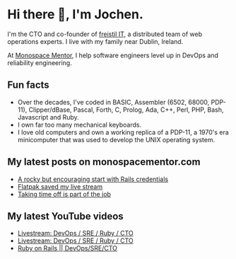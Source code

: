 # Hi there 👋, I'm Jochen.

I'm the CTO and co-founder of [freistil IT](https://www.freistil.it), a distributed team of web operations experts. I live with my family near Dublin, Ireland.

At [Monospace Mentor](https://monospacementor.com), I help software engineers level up in DevOps and reliability engineering.

## Fun facts

- Over the decades, I've coded in BASIC, Assembler (6502, 68000, PDP-11), Clipper/dBase, Pascal, Forth, C, Prolog, Ada, C++, Perl, PHP, Bash, Javascript and Ruby.
- I own far too many mechanical keyboards.
- I love old computers and own a working replica of a PDP-11, a 1970's era minicomputer that was used to develop the UNIX operating system.

## My latest posts on monospacementor.com

<!-- MONOSPACE:START -->
- [A rocky but encouraging start with Rails credentials](https://monospacementor.com/2024/12/a-rocky-but-encouraging-start-with-rails-credentials/)
- [Flatpak saved my live stream](https://monospacementor.com/2024/11/flatpak-saved-my-live-stream/)
- [Taking time off is part of the job](https://monospacementor.com/2024/10/taking-time-off-is-part-of-the-job/)
<!-- MONOSPACE:END -->

## My latest YouTube videos

<!-- YOUTUBE:START -->
- [Livestream: DevOps / SRE / Ruby / CTO](https://www.youtube.com/watch?v=E6fhgKQkMhs)
- [Livestream: DevOps / SRE / Ruby / CTO](https://www.youtube.com/watch?v=zILFzQxLLpo)
- [Ruby on Rails || DevOps/SRE/CTO](https://www.youtube.com/watch?v=GxfBKRARcAY)
<!-- YOUTUBE:END -->
